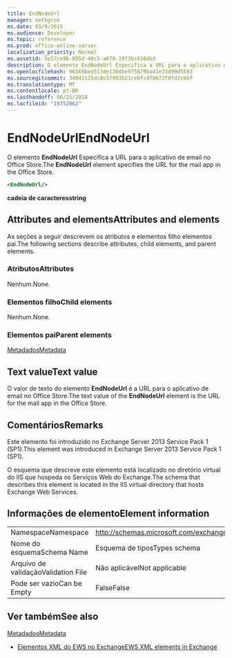```yaml
---
title: EndNodeUrl
manager: sethgros
ms.date: 03/9/2015
ms.audience: Developer
ms.topic: reference
ms.prod: office-online-server
localization_priority: Normal
ms.assetid: 5e57ce96-895d-40c5-a670-19f3bc610dbd
description: O elemento EndNodeUrl Especifica a URL para o aplicativo de email no Office Store.
ms.openlocfilehash: 96569bed513de136dbe975879ba41e33d99d5693
ms.sourcegitcommit: 34041125dc8c5f993b21cebfc4f8b72f0fd2cb6f
ms.translationtype: MT
ms.contentlocale: pt-BR
ms.lasthandoff: 06/25/2018
ms.locfileid: "19752062"
---
```

# <a name="endnodeurl"></a><span data-ttu-id="72ccd-103">EndNodeUrl</span><span class="sxs-lookup"><span data-stu-id="72ccd-103">EndNodeUrl</span></span>

<span data-ttu-id="72ccd-104">O elemento **EndNodeUrl** Especifica a URL para o aplicativo de email no Office Store.</span><span class="sxs-lookup"><span data-stu-id="72ccd-104">The **EndNodeUrl** element specifies the URL for the mail app in the Office Store.</span></span> 
  
```XML
<EndNodeUrl/>
```

 <span data-ttu-id="72ccd-105">**cadeia de caracteres**</span><span class="sxs-lookup"><span data-stu-id="72ccd-105">**string**</span></span>
## <a name="attributes-and-elements"></a><span data-ttu-id="72ccd-106">Attributes and elements</span><span class="sxs-lookup"><span data-stu-id="72ccd-106">Attributes and elements</span></span>

<span data-ttu-id="72ccd-107">As seções a seguir descrevem os atributos e elementos filho elementos pai.</span><span class="sxs-lookup"><span data-stu-id="72ccd-107">The following sections describe attributes, child elements, and parent elements.</span></span>
  
### <a name="attributes"></a><span data-ttu-id="72ccd-108">Atributos</span><span class="sxs-lookup"><span data-stu-id="72ccd-108">Attributes</span></span>

<span data-ttu-id="72ccd-109">Nenhum.</span><span class="sxs-lookup"><span data-stu-id="72ccd-109">None.</span></span>
  
### <a name="child-elements"></a><span data-ttu-id="72ccd-110">Elementos filho</span><span class="sxs-lookup"><span data-stu-id="72ccd-110">Child elements</span></span>

<span data-ttu-id="72ccd-111">Nenhum.</span><span class="sxs-lookup"><span data-stu-id="72ccd-111">None.</span></span>
  
### <a name="parent-elements"></a><span data-ttu-id="72ccd-112">Elementos pai</span><span class="sxs-lookup"><span data-stu-id="72ccd-112">Parent elements</span></span>

[<span data-ttu-id="72ccd-113">Metadados</span><span class="sxs-lookup"><span data-stu-id="72ccd-113">Metadata</span></span>](metadata-ex15websvcsotherref.md)
  
## <a name="text-value"></a><span data-ttu-id="72ccd-114">Text value</span><span class="sxs-lookup"><span data-stu-id="72ccd-114">Text value</span></span>

<span data-ttu-id="72ccd-115">O valor de texto do elemento **EndNodeUrl** é a URL para o aplicativo de email no Office Store.</span><span class="sxs-lookup"><span data-stu-id="72ccd-115">The text value of the **EndNodeUrl** element is the URL for the mail app in the Office Store.</span></span> 
  
## <a name="remarks"></a><span data-ttu-id="72ccd-116">Comentários</span><span class="sxs-lookup"><span data-stu-id="72ccd-116">Remarks</span></span>

<span data-ttu-id="72ccd-117">Este elemento foi introduzido no Exchange Server 2013 Service Pack 1 (SP1).</span><span class="sxs-lookup"><span data-stu-id="72ccd-117">This element was introduced in Exchange Server 2013 Service Pack 1 (SP1).</span></span>
  
<span data-ttu-id="72ccd-118">O esquema que descreve este elemento está localizado no diretório virtual do IIS que hospeda os Serviços Web do Exchange.</span><span class="sxs-lookup"><span data-stu-id="72ccd-118">The schema that describes this element is located in the IIS virtual directory that hosts Exchange Web Services.</span></span>
  
## <a name="element-information"></a><span data-ttu-id="72ccd-119">Informações de elemento</span><span class="sxs-lookup"><span data-stu-id="72ccd-119">Element information</span></span>

|||
|:-----|:-----|
|<span data-ttu-id="72ccd-120">Namespace</span><span class="sxs-lookup"><span data-stu-id="72ccd-120">Namespace</span></span>  <br/> | http://schemas.microsoft.com/exchange/services/2006/types  <br/> |
|<span data-ttu-id="72ccd-121">Nome do esquema</span><span class="sxs-lookup"><span data-stu-id="72ccd-121">Schema Name</span></span>  <br/> |<span data-ttu-id="72ccd-122">Esquema de tipos</span><span class="sxs-lookup"><span data-stu-id="72ccd-122">Types schema</span></span>  <br/> |
|<span data-ttu-id="72ccd-123">Arquivo de validação</span><span class="sxs-lookup"><span data-stu-id="72ccd-123">Validation File</span></span>  <br/> |<span data-ttu-id="72ccd-124">Não aplicável</span><span class="sxs-lookup"><span data-stu-id="72ccd-124">Not applicable</span></span>  <br/> |
|<span data-ttu-id="72ccd-125">Pode ser vazio</span><span class="sxs-lookup"><span data-stu-id="72ccd-125">Can be Empty</span></span>  <br/> |<span data-ttu-id="72ccd-126">False</span><span class="sxs-lookup"><span data-stu-id="72ccd-126">False</span></span>  <br/> |
   
## <a name="see-also"></a><span data-ttu-id="72ccd-127">Ver também</span><span class="sxs-lookup"><span data-stu-id="72ccd-127">See also</span></span>



[<span data-ttu-id="72ccd-128">Metadados</span><span class="sxs-lookup"><span data-stu-id="72ccd-128">Metadata</span></span>](metadata-ex15websvcsotherref.md)


- [<span data-ttu-id="72ccd-129">Elementos XML do EWS no Exchange</span><span class="sxs-lookup"><span data-stu-id="72ccd-129">EWS XML elements in Exchange</span></span>](ews-xml-elements-in-exchange.md)

